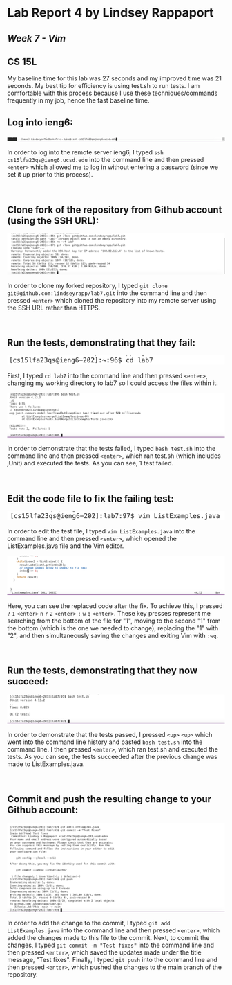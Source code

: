 # Lab Report 4 by Lindsey Rappaport

## *Week 7 - Vim*

## CS 15L

My baseline time for this lab was 27 seconds and my improved time was 21 seconds. My best tip for efficiency is using test.sh to run tests. I am comfortable with this process because I use these techniques/commands frequently in my job, hence the fast baseline time.

## **Log into ieng6:** <br/>

![Image](ieng6.png) <br/>

In order to log into the remote server ieng6, I typed `ssh cs15lfa23qs@ieng6.ucsd.edu` into the command line and then pressed `<enter>` which allowed me to log in without entering a password (since we set it up prior to this process).

<br/>

## **Clone fork of the repository from Github account (using the SSH URL):** <br/>

![Image](clone.png) <br/>

In order to clone my forked repository, I typed `git clone git@github.com:lindseyrapp/lab7.git` into the command line and then pressed `<enter>` which cloned the repository into my remote server using the SSH URL rather than HTTPS.

<br/>

## **Run the tests, demonstrating that they fail:** <br/>

![Image](cd.png) <br/>

First, I typed `cd lab7` into the command line and then pressed `<enter>`, changing my working directory to lab7 so I could access the files within it.

![Image](fail.png) <br/>

In order to demonstrate that the tests failed, I typed `bash test.sh` into the command line and then pressed `<enter>`, which ran test.sh (which includes jUnit) and executed the tests. As you can see, 1 test failed.

<br/>

## **Edit the code file to fix the failing test:** <br/>

![Image](vim.png) <br/>

In order to edit the test file, I typed `vim ListExamples.java` into the command line and then pressed `<enter>`, which opened the ListExamples.java file and the Vim editor.

![Image](replace.png) <br/>

Here, you can see the replaced code after the fix. To achieve this, I pressed `?` `1` `<enter>` `n` `r` `2` `<enter>` `:` `w` `q` `<enter>`. These key presses represent me searching from the bottom of the file for "1", moving to the second "1" from the bottom (which is the one we needed to change), replacing the "1" with "2", and then simultaneously saving the changes and exiting Vim with `:wq`.

<br/>

## **Run the tests, demonstrating that they now succeed:** <br/>

![Image](pass.png) <br/>

In order to demonstrate that the tests passed, I pressed `<up>` `<up>` which went into the command line history and pasted `bash test.sh` into the command line. I then pressed `<enter>`, which ran test.sh and executed the tests. As you can see, the tests succeeded after the previous change was made to ListExamples.java.

<br/>

## **Commit and push the resulting change to your Github account:** <br/>

![Image](addCommitPush.png) <br/>

In order to add the change to the commit, I typed `git add ListExamples.java` into the command line and then pressed `<enter>`, which added the changes made to this file to the commit. Next, to commit the changes, I typed `git commit -m "Test fixes"` into the command line and then pressed `<enter>`, which saved the updates made under the title message, "Test fixes". Finally, I typed `git push` into the command line and then pressed `<enter>`, which pushed the changes to the main branch of the repository.

<br/>


